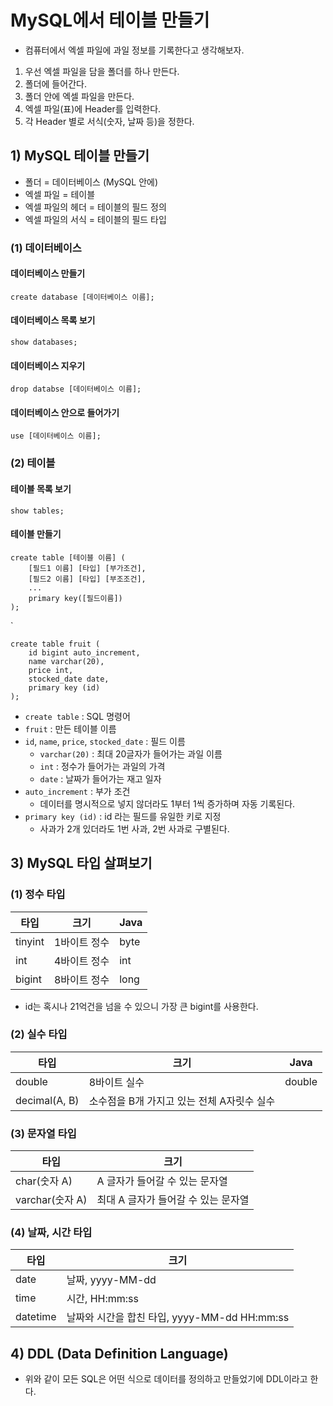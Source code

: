 # MySQL에서 테이블 만들기
- 컴퓨터에서 엑셀 파일에 과일 정보를 기록한다고 생각해보자.
1. 우선 엑셀 파일을 담을 폴더를 하나 만든다.
2. 폴더에 들어간다.
3. 폴더 안에 엑셀 파일을 만든다.
4. 엑셀 파일(표)에 Header를 입력한다.
5. 각 Header 별로 서식(숫자, 날짜 등)을 정한다.

## 1) MySQL 테이블 만들기
- 폴더 = 데이터베이스 (MySQL 안에)
- 엑셀 파일 = 테이블
- 엑셀 파일의 헤더 = 테이블의 필드 정의
- 엑셀 파일의 서식 = 테이블의 필드 타입

### (1) 데이터베이스
#### 데이터베이스 만들기
```mysql
create database [데이터베이스 이름];
```

#### 데이터베이스 목록 보기
```mysql
show databases;
```

#### 데이터베이스 지우기
```mysql
drop databse [데이터베이스 이름];
```

#### 데이터베이스 안으로 들어가기
```mysql
use [데이터베이스 이름];
```

### (2) 테이블
#### 테이블 목록 보기
```mysql
show tables;
```

#### 테이블 만들기
```mysql
create table [테이블 이름] (
	[필드1 이름] [타입] [부가조건],
	[필드2 이름] [타입] [부조조건],
	...
	primary key([필드이름])
);
```
`
```mysql
create table fruit (
	id bigint auto_increment,
	name varchar(20),
	price int,
	stocked_date date,
	primary key (id)
);
```
- `create table` : SQL 명령어
- `fruit` : 만든 테이블 이름
- `id`, `name`, `price`, `stocked_date` : 필드 이름
	- `varchar(20)` : 최대 20글자가 들어가는 과일 이름
	- `int` : 정수가 들어가는 과일의 가격
	- `date` : 날짜가 들어가는 재고 일자
- `auto_increment` : 부가 조건
	- 데이터를 명시적으로 넣지 않더라도 1부터 1씩 증가하며 자동 기록된다.
- `primary key (id)` : id 라는 필드를 유일한 키로 지정
	- 사과가 2개 있더라도 1번 사과, 2번 사과로 구별된다.

## 3) MySQL 타입 살펴보기
### (1) 정수 타입
|타입|크기|Java|
|--|--|--|
|tinyint|1바이트 정수|byte|
|int|4바이트 정수|int|
|bigint|8바이트 정수|long|

- id는 혹시나 21억건을 넘을 수 있으니 가장 큰 bigint를 사용한다.

### (2) 실수 타입
|타입|크기|Java|
|--|--|--|
|double|8바이트 실수|double|
|decimal(A, B)|소수점을 B개 가지고 있는 전체 A자릿수 실수||

### (3) 문자열 타입
|타입|크기|
|--|--|
|char(숫자 A)|A 글자가 들어갈 수 있는 문자열|
|varchar(숫자 A)|최대 A 글자가 들어갈 수 있는 문자열|

### (4) 날짜, 시간 타입
|타입|크기|
|--|--|
|date|날짜, yyyy-MM-dd|
|time|시간, HH:mm:ss|
|datetime|날짜와 시간을 합친 타입, yyyy-MM-dd HH:mm:ss|


## 4) DDL (Data Definition Language)
- 위와 같이 모든 SQL은 어떤 식으로 데이터를 정의하고 만들었기에 DDL이라고 한다.